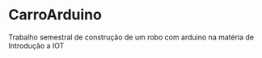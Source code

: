 # CarroArduino
Trabalho semestral de construção de um robo com arduino na matéria de Introdução a IOT
